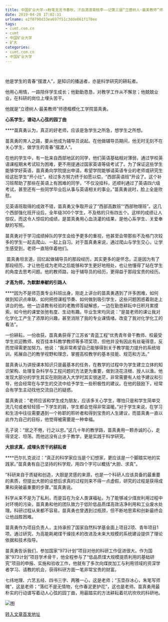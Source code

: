 ```yaml
---
title: 中国矿业大学->粉笔无言书春秋，汗血滴滴育桃李——记第三届“立德树人·最美教师”师德楷模化工学院苗真勇 | cumt.com.cn
date: 2019-04-28 17:02:31
urlname: e2f0790d33ea697f51c3dde861f178ee
tags: 
- cumt.com.cn
- cumt
- 中国矿业大学
- 矿大
categories:
- cumt.com.cn
- 中国矿业大学
---
```


 

他是学生的青春“摆渡人”，是知识的播送者，亦是科学研究的耕耘者。

他用心用情，一路陪伴学生成长；他勤勤恳恳，对教学工作从不懈怠；他兢兢业业，在科研的岗位上埋头苦干。

他就是“立德树人·最美教师”师德楷模化工学院苗真勇。

**心系学生，谱动人心弦的园丁曲**

****苗真勇认为，真正的好老师，应该是急学生之所急，想学生之所想。

苗真勇的育人之路，要从他成为辅导员说起。在他做辅导员期间，他无时无刻不在关心学生，做学生的青春“摆渡人”。

在他的学生中，有一批来自西部地区的同学，他们英语基础相对薄弱，通过学校英语课程期末考试较为困难，更不用提通过国家英语等级考试了。为了保证这些学生能够学好英语，苗真勇向学院提出申请，希望学院能够请英语专业的老师或研究生给这批学生“开小灶”。经过多方努力终于如愿以偿，“西部英语班”开设了。这个补习班帮助了那些在英语上有困难的同学，“不仅没挂科，还顺利通过了英语四六级考试，甚至还有一些同学毕业后从事与英语相关的事业。”苗真勇说时，脸上全是欣慰。

见英语班取得的成效不错，苗真勇又争取开设了“西部高数班”“西部物理班”。这几个西部强化班开设后，全年级300个学生，不及格的只有四五个。这样的成绩让人惊叹，而这令人惊叹的成绩，是苗真勇用心血浇灌的结果，是他心系学生、关爱奉献的写照。

苗真勇对于学习成绩掉队的学生会给予更多的重视，他甚至会带那些不及格门次较多的学生一起去爬山、一起上自习。对于苗真勇来说，通过爬山与学生交心，让学生感受到，老师一直陪伴着他们。

 苗真勇坦言道，回忆起做辅导员的那段经历，其实更多的是怀念。正是因为有了那段经历，才让他在成为老师之后能够和学生更好地相处，也让他懂得了站在学生的角度去思考问题。他的教师路，始于辅导员的经历，更得益于那段宝贵的经历。

**才高为师，为默默奉献的引路人**

****因为不是师范类专业科班出身，刚走上讲台的苗真勇遇到了许多困难，如何做到知识点串联、如何把控课程节奏、如何做到吸引学生，这些问题困惑着刚走上讲台的他。他一边请教有经验的老教师答疑解惑，一边在勤恳耕耘中日积月累摸索。如今他的课堂张弛有度、生动有趣。毕业生宋均凤说：“是苗老师的课让我对化学化工产生了浓厚的兴趣，甚至消除了我的专业课情绪，改变了我对化学化工的看法”。

一份耕耘，一份收获。苗真勇获得了江苏省“青蓝工程”优秀青年骨干教师、校最受学生欢迎教师、校百佳本科教学教师等多项奖项，但他并没有因此有丝毫得意，反而觉得需更加努力。他说：“我非常希望自己能够得到关于教学能力提升的系统培训，拓展自己的教学视野和理念，掌握高校教学的基本技能、规范和方法。”

苗真勇认为讲授课本知识只是最基本的任务，在教学的过程中为学生建立立体的知识架构、处理复杂科学与工程问题的方法更为重要，做到浇花浇根、授人以渔。他发现大部分的学生其实在刚刚进入大学时其实很迷茫，非常需要有人给予建议和引导，他会经常在与学生的交流中给予学生一些积极性的建议。在他的鼓励下，经常会有学生主动找他交流自己的疑惑。

苗真勇说：“老师应该和学生成为朋友，应该多关心学生，哪怕只是和学生简单交流几句或者轻轻搭一下学生的肩，学生都会觉得非常温暖。”对于学生来说，在学习和生活中往往需要遇到一个称职的聆听者和得到宝贵的人生建议，而苗真勇一直以此作为自己的目标，他觉得被需要是一种幸福。

孔子说：“居之不倦，行之以忠。”这几十年的教学路，苗真勇用一颗赤诚的心，走得坚定、坦荡。而他远没有止步于教学，更是实践于科学研究。

**大胆求真，成埋头苦干的耕耘者**

****巴尔扎克说过：“真正的科学家应当是个幻想家，更应该是一个脚踏实地的实践家。”苗真勇有自己坚持的科学观，用四个字可以概括“大胆、求真”。

“科研来自于质疑和创造，大胆是灵感的来源，也是一个科研人应该具备的最重要的素质，但提出大胆的设想后求真的过程则来不得一点虚假，研究的过程是获得成果和突破最重要的步骤。”苗真勇说。

科学从来不是为了私利，而是旨在为全人类谋福祉。为了能够减少煤炭利用过程中对环境的污染，苗真勇和他的团队致力于低阶低品质煤高效洁净利用和工业废水处理。科研过程从来都不容易，苗真勇也曾遇到过瓶颈，但不断地思索和创新最终会让他战胜困难。

苗真勇作为项目负责人，主持承担了国家自然科学基金面上项目2项、青年项目1项。通过研究，为高能耗褐煤干燥技术的改进及未来大规模的系统建设提供了理论依据和技术指导。

苗真勇告诉我们，参加国家“973计划”项目对他的科研工作促进很大。作为国家“973计划”项目学术骨干，他全程参与了“低品质煤大规模提质利用的基础研究”项目的申报、实施和验收工作，他就有了多次向煤炭加工与利用领域的资深学者学习、请教的机会，获得科研方面一笔非常宝贵的财富。

七纬地理、六艺五经、四书三字、两雅一心，这是老师；“玉壶存冰心，朱笔写师魄”，这是老师；“落红不是无情物，化作春泥更护花”，这也是老师。苗真勇用最朴实的行动谱写着动人心弦的园丁曲，用最踏实的方法耕耘着坑坑坎坎的科研地。

![图](http://xwzx.cumt.edu.cn/_upload/article/images/a2/2f/fe443d4341f1a5a827456e357c08/158a7c48-34ee-4de5-b62b-ebd8e01d0fa1.jpg)

[转入文章首发地址](http://xwzx.cumt.edu.cn/7d/e8/c521a490984/page.htm)